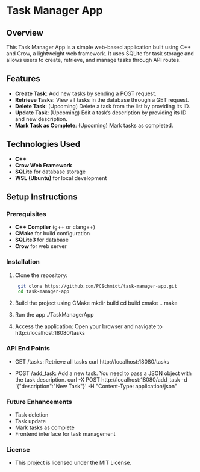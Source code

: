 # Task Manager App

## Overview
This Task Manager App is a simple web-based application built using C++ and Crow, a lightweight web framework. It uses SQLite for task storage and allows users to create, retrieve, and manage tasks through API routes.

## Features
- **Create Task**: Add new tasks by sending a POST request.
- **Retrieve Tasks**: View all tasks in the database through a GET request.
- **Delete Task**: (Upcoming) Delete a task from the list by providing its ID.
- **Update Task**: (Upcoming) Edit a task’s description by providing its ID and new description.
- **Mark Task as Complete**: (Upcoming) Mark tasks as completed.

## Technologies Used
- **C++**
- **Crow Web Framework**
- **SQLite** for database storage
- **WSL (Ubuntu)** for local development

## Setup Instructions

### Prerequisites
- **C++ Compiler** (g++ or clang++)
- **CMake** for build configuration
- **SQLite3** for database
- **Crow** for web server

### Installation

1. Clone the repository:
   ```bash
    git clone https://github.com/PCSchmidt/task-manager-app.git
    cd task-manager-app


2. Build the project using CMake
    mkdir build
    cd build
    cmake ..
    make

3. Run the app
    ./TaskManagerApp

4. Access the application: Open your browser and navigate to http://localhost:18080/tasks

### API End Points
- GET /tasks: Retrieve all tasks
curl http://localhost:18080/tasks

- POST /add_task: Add a new task. You need to pass a JSON object with the task description.
curl -X POST http://localhost:18080/add_task -d '{"description":"New Task"}' -H "Content-Type: application/json"

### Future Enhancements
- Task deletion
- Task update
- Mark tasks as complete
- Frontend interface for task management

### License
- This project is licensed under the MIT License.


